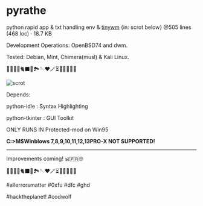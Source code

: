 # pyrathe
python rapid app &amp; txt handling env & [tinywm](https://www.github.com/hardkorebob/tinywm) {in: scrot below}
@505 lines (468 loc) · 18.7 KB

Development Operations: OpenBSD74 and dwm.

Tested: Debian, Mint, Chimera(musl) & Kali Linux.


🐡🐧🐍🐚🐈‍⬛🦤🏞🪡♥️🪄⏳️🎲🎯🧩🏅🎉

![scrot](https://github.com/hardkorebob/pyrhate/blob/main/scrot.png)

Depends:
  
  python-idle : Syntax Highlighting
  
  python-tkinter : GUI Toolkit
  

ONLY RUNS IN Protected-mod on Win95

**C:\>M$Winblows 7,8,9,10,11,12,13PRO-X NOT SUPPORTED!**

---

Improvements coming! 🕉🇵🇷🤓

🐡🐧🐍🐚🐈‍⬛🦤🏞🪡♥️🪄⏳️🎲🎯🧩🏅🎉

#allerrorsmatter #0xfu #dfc #ghd

#hacktheplanet! #codwolf
